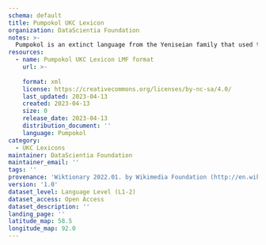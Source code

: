 ```yaml
---
schema: default
title: Pumpokol UKC Lexicon
organization: DataScientia Foundation
notes: >-
  Pumpokol is an extinct language from the Yeniseian family that used to be spoken in Eurasia. The UKC Lexicon of Pumpokol is represented as a lexico-semantic network. It consists of words, word senses, synsets, as well as sense-level and synset-level relationships
resources:
  - name: Pumpokol UKC Lexicon LMF format
    url: >-
      
    format: xml
    license: https://creativecommons.org/licenses/by-nc-sa/4.0/
    last_updated: 2023-04-13
    created: 2023-04-13
    size: 0
    release_date: 2023-04-13
    distribution_document: ''
    language: Pumpokol
category:
  - UKC Lexicons
maintainer: DataScientia Foundation
maintainer_email: ''
tags: ''
provenance: 'Wiktionary 2022.01. by Wikimedia Foundation (http://en.wiktionary.org); Princeton WordNet 2.1 by Princeton University (https://wordnet.princeton.edu)'
version: '1.0'
dataset_level: Language Level (L1-2)
dataset_access: Open Access
dataset_description: ''
landing_page: ''
latitude_map: 58.5
longitude_map: 92.0
---
```

